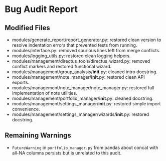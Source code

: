 # Bug Audit Report

## Modified Files
- modules/generate_report/report_generator.py: restored clean version to resolve indentation errors that prevented tests from running.
- modules/interface.py: removed spurious lines left from merge conflicts.
- modules/logging_utils.py: restored clean logging helpers.
- modules/management/directus_tools/directus_wizard.py: removed conflict markers and restored functional wizard.
- modules/management/group_analysis/__init__.py: cleaned intro docstring.
- modules/management/note_manager/__init__.py: restored clean API exports.
- modules/management/note_manager/note_manager.py: restored full implementation of note utilities.
- modules/management/portfolio_manager/__init__.py: cleaned docstring.
- modules/management/settings_manager/__init__.py: restored simple import convenience.
- modules/management/settings_manager/wizards/__init__.py: restored docstring.

## Remaining Warnings
- `FutureWarning` in `portfolio_manager.py` from pandas about concat with all-NA columns persists but is unrelated to this audit.
